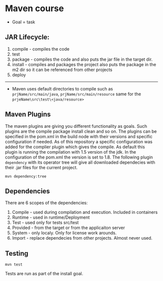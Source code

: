 # Maven course

- Goal = task

## JAR Lifecycle: 
1. compile - compiles the code
2. test
3. package - compiles the code and also puts the jar file in the target dir.
4. install - compiles and packages the project also puts the package in the m2 dir so it can be referenced from other projects
5. deploy

--------
- Maven uses default directories to compile such as `prjName/src/main/java`, `prjName/src/main/resource` same for the `prjeName\src\test\<java/resource>`

## Maven Plugins
The maven plugins are giving you different functionality as goals. Such plugins are the compile package install clean and so on. The plugins can be specified in the pom.xml in the build node with their versions and specific configuration if needed.
As of this repository a specific configuration was added for the complier plugin which gives the compile. As default this plugin is running the compilation with 1.5 version of the jdk. In the configuration of the pom.xml the version is set to 1.8.
The following plugin `dependency` with its operator tree will give all downloaded dependecies with their .jar files for the current project.
```
mvn dependency:tree
```

## Dependencies
There are 6 scopes of the dependencies:
1. Compile - used during compilation and execution. Included in containers
2. Runtime - used in runtime/Deployment
3. Test - used only for tests src/test
4. Provided - from the target or from the applicaiton server
5. System - only localy. Only for license work arounds.
6. Import - replace dependecies from other projects. Almost never used.

## Testing
```
mvn test
```

Tests are run as part of the install goal.